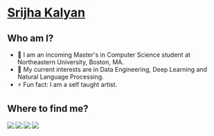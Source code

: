 # [Srijha Kalyan](https://srijha09.github.io/Home/)

<!--ijha09/Srijha09** is a ✨ _special_ ✨ repository because its `README.md` (this file) appears on your GitHub profile.-->
## Who am I?

- 🔭 I am an incoming Master's in Computer Science student at Northeastern University, Boston, MA.
- 🌱 My current interests are in Data Engineering, Deep Learning and Natural Language Processing.
- ⚡ Fun fact: I am a self taught artist. 
  

## Where to find me?

<a href="https://www.linkedin.com/in/srijha-kalyan-340364167/">
  <img align="left" src="https://img.shields.io/badge/LinkedIn-0077B5?style=for-the-badge&logo=linkedin&logoColor=white"/>
</a>
<a href="mailto:srijhakalyan99@gmail.com">
  <img align="left" src="https://img.shields.io/badge/Gmail-D14836?style=for-the-badge&logo=gmail&logoColor=white"/>
</a>
<a href="https://twitter.com/SrijhaKalyan">
  <img align="left" src="https://img.shields.io/badge/Twitter-1DA1F2?style=for-the-badge&logo=twitter&logoColor=white"/>
</a>
<a href="https://www.kaggle.com/srija0905">
  <img align="left" src="https://img.shields.io/badge/Kaggle-20BEFF?style=for-the-badge&logo=Kaggle&logoColor=white"/>
</a>




